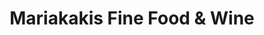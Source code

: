 ---
title: "Mariakakis Fine Food & Wine"
url: /chapel-hill/mariakakis-fine-food-und-wine/
shop: Supermarkt
---